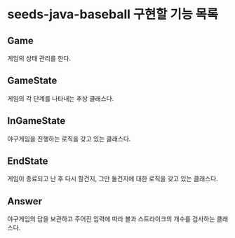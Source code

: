 # seeds-java-baseball 구현할 기능 목록

## Game

게임의 상태 관리를 한다.

## GameState

게임의 각 단계를 나타내는 추상 클래스다.

## InGameState

야구게임을 진행하는 로직을 갖고 있는 클래스다.

## EndState

게임이 종료되고 난 후 다시 할건지, 그만 둘건지에 대한 로직을 갖고 있는 클래스다.

## Answer

야구게임의 답을 보관하고 주어진 입력에 따라 볼과 스트라이크의 개수를 검사하는 클래스다.
